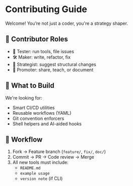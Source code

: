 # Contributing Guide

Welcome! You’re not just a coder, you're a strategy shaper.

## 💼 Contributor Roles

- 🧪 Tester: run tools, file issues
- 🛠 Maker: write, refactor, fix
- 🧭 Strategist: suggest structural changes
- 📢 Promoter: share, teach, or document

## 🧠 What to Build

We're looking for:
- Smart CI/CD utilities
- Reusable workflows (YAML)
- Git convention enforcers
- Shell helpers and AI-aided hooks

## 🔄 Workflow

1. Fork → Feature branch (`feature/`, `fix/`, `doc/`)
2. Commit → PR → Code review → Merge
3. All new tools must include:
   - `README.md`
   - `example usage`
   - `version note` (if CLI)

